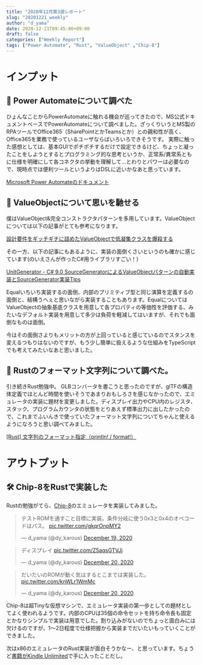 ```yaml
---
title: "2020年12月第3週レポート"
slug: "20201221_weekly"
author: "d_yama"
date: 2020-12-21T09:45:00+09:00
draft: false
categories: ["Weekly Report"]
tags: ["Power Automate", "Rust", "ValueObject" ,"Chip-8"]
---
```


# インプット

## 📝 Power Automateについて調べた

ひょんなことからPowerAutomateに触れる機会が巡ってきたので、MS公式ドキュメントベースでPowerAutomateについて調べました。ざっくりいうとMS製のRPAツールでOffice365（SharePointとかTeamsとか）との親和性が高く、Office365を業務で使っているユーザならばいろいろできそうです。
実際に触った感想としては、基本GUIでポチポチするだけで設定できるけど、ちょっと凝ったことをしようとするとプログラミング的な思考というか、正常系/異常系ともに仕様を明確にして各コネクタの挙動を理解して...とわりとパワーは必要なので、現時点では便利ツールというよりはDSLに近いかなあと思っています。

[Microsoft Power Automateのドキュメント](https://docs.microsoft.com/ja-jp/power-automate/)

## 📝 ValueObjectについて思いを馳せる

僕はValueObject&完全コンストラクタパターンを多用しています。ValueObjectについては以下の記事がとても参考になります。

[設計要件をギッチギチに詰めたValueObjectで低凝集クラスを爆殺する](https://qiita.com/MinoDriven/items/5e69d9bd028aa350e2c4)

その一方、以下の記事にもあるように、実装の面倒くさいというのも確かに感じています(のいえさんが作ったC#用ライブラリすごい！)

[UnitGenerator - C# 9.0 SourceGeneratorによるValueObjectパターンの自動実装とSourceGenerator実装Tips](http://neue.cc/2020/12/15_597.html)

Equalいちいち実装するの面倒、内部のプリミティブ型と同じ演算を定義するの面倒と、結構うへぇと思いながら実装することもあります。EqualについてはValueObjectの抽象基底クラスを用意して各プロパティの等価性を評価する、みたいなデフォルト実装を用意して多少は負荷を軽減してはいますが、それでも面倒なものは面倒。

今はその面倒さよりもメリットの方が上回っていると感じているのでスタンスを変えるつもりはないのですが、もう少し簡単に扱えるような仕組みをTypeScriptでも考えてみたいなあと思いました。

## 📝 Rustのフォーマット文字列について調べた。

引き続きRust勉強中。
GLBコンバータを書こうと思ったのですが、glTFの構造体定義でほとんど時間を使いそうであまりおもしろさを感じなかったので、エミュレータの実装に題材を変更しました。ディスプレイ出力やCPU内のレジスタ、スタック、プログラムカウンタの状態をとりあえず標準出力に出したかったので、これまでふいんきで使っていたフォーマット文字列についてちゃんと使えるようになろうと思い調べてみました。

[[Rust] 文字列のフォーマット指定（println! / format!）](https://qiita.com/YusukeHosonuma/items/13142ab1518ccab425f4)

# アウトプット

## 🛠️ Chip-8をRustで実装した

Rustの勉強がてら、[Chip-8](https://en.wikipedia.org/wiki/CHIP-8)のエミュレータを実装してみました。

<blockquote class="twitter-tweet"><p lang="ja" dir="ltr">テストROMを通すこと目標に実装。条件分岐に使う0x3と0x4のオペコードはパス。 <a href="https://t.co/gkqrOnpMY2">pic.twitter.com/gkqrOnpMY2</a></p>&mdash; d_yama (@dy_karous) <a href="https://twitter.com/dy_karous/status/1340162188288221184?ref_src=twsrc%5Etfw">December 19, 2020</a></blockquote> <script async src="https://platform.twitter.com/widgets.js" charset="utf-8"></script>

<blockquote class="twitter-tweet"><p lang="ja" dir="ltr">ディスプレイ <a href="https://t.co/Z5aqsGTVJj">pic.twitter.com/Z5aqsGTVJj</a></p>&mdash; d_yama (@dy_karous) <a href="https://twitter.com/dy_karous/status/1340500864100757507?ref_src=twsrc%5Etfw">December 20, 2020</a></blockquote> <script async src="https://platform.twitter.com/widgets.js" charset="utf-8"></script>

<blockquote class="twitter-tweet"><p lang="ja" dir="ltr">だいたいのROMが動く気はするとこまでは実装した。 <a href="https://t.co/knWLr1WmMc">pic.twitter.com/knWLr1WmMc</a></p>&mdash; d_yama (@dy_karous) <a href="https://twitter.com/dy_karous/status/1340585398418862081?ref_src=twsrc%5Etfw">December 20, 2020</a></blockquote> <script async src="https://platform.twitter.com/widgets.js" charset="utf-8"></script>


Chip-8は超Tinyな仮想マシンで、エミュレータ実装の第一歩としての題材としてよく使われるようです。内部のCPUは35個の命令セットを持ち命令長も固定とかなりシンプルで実装は用意でした。割り込みがないのでちょっと面白みには欠けるのですが、1〜2日程度で仕様把握から実装までだいたいもっていくことができました。

次はx86のエミュレータのRust実装が面白そうかなー、と思っています。ちょうど[書籍がKindle Unlimited](https://amzn.to/2Wza3Qo)で手に入ったことだし。

